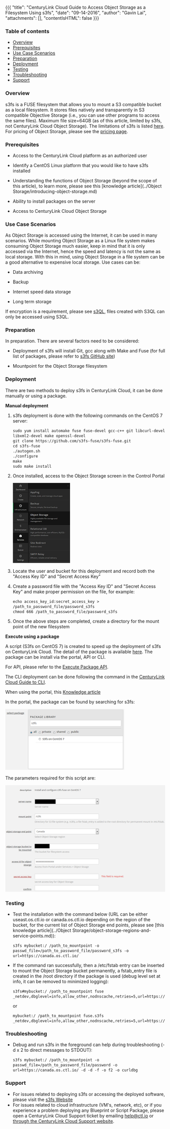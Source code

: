 {{{
  "title": "CenturyLink Cloud Guide to Access Object Storage as a Filesystem Using s3fs",
  "date": "09-14-2016",
  "author": "Gavin Lai",
  "attachments": [],
  "contentIsHTML": false
}}}

### Table of contents

* [Overview](#overview)
* [Prerequisites](#prerequisites)
* [Use Case Scenarios](#use-case-scenarios)
* [Preparation](#preparation)
* [Deployment](#deployment)
* [Testing](#testing)
* [Troubleshooting](#troubleshooting)
* [Support](#support)

### Overview

s3fs is a FUSE filesystem that allows you to mount a S3 compatible bucket as a local filesystem. It stores files natively and transparently in S3 compatible Objective Storage (i.e., you can use other programs to access the same files). Maximum file size=64GB (as of this article, limited by s3fs, not CenturyLink Cloud Object Storage).  The limitations of s3fs is listed [here](//github.com/s3fs-fuse/s3fs-fuse).  For pricing of Object Storage, please see the [pricing page](//www.ctl.io/pricing).

### Prerequisites

-   Access to the CenturyLink Cloud platform as an authorized user

-   Identify a CentOS Linux platform that you would like to have s3fs installed

-   Understanding the functions of Object Storage (beyond the scope of this article), to learn more, please see this [knowledge article](../Object Storage/introducing-object-storage.md)

-   Ability to install packages on the server

-   Access to CenturyLink Cloud Object Storage

### Use Case Scenarios

As Object Storage is accessed using the Internet, it can be used in many scenarios.  While mounting Object Storage as a Linux file system makes consuming Object Storage much easier, keep in mind that it is only accessed via the Internet, hence the speed and latency is not the same as local storage.  With this in mind, using Object Storage in a file system can be a good alternative to expensive local storage.  Use cases can be:

-   Data archiving

-   Backup

-   Internet speed data storage

-   Long term storage

If encryption is a requirement, please see [s3QL](//github.com/s3ql/s3ql), files created with S3QL can only be accessed using S3QL.


### Preparation

In preparation. There are several factors need to be considered:

-   Deployment of s3fs will install Git, gcc along with Make and Fuse (for full list of packages, please refer to [s3fs GitHub site](//github.com/s3fs-fuse/s3fs-fuse))

-   Mountpoint for the Object Storage filesystem


### Deployment
There are two methods to deploy s3fs in CenturyLink Cloud, it can be done manually or using a package.

**Manual deployment**
1.  s3fs deployment is done with the following commands on the CentOS 7 server:

    ```
    sudo yum install automake fuse fuse-devel gcc-c++ git libcurl-devel libxml2-devel make openssl-devel
    git clone https://github.com/s3fs-fuse/s3fs-fuse.git
    cd s3fs-fuse
    ./autogen.sh
    ./configure
    make
    sudo make install
    ```

2.  Once installed, access to the Object Storage screen in the Control Portal

    ![s3fs-objectstorage](../images/s3fs/s3fs-objectstorage.png)

3.  Locate the user and bucket for this deployment and record both the "Access Key ID" and "Secret Access Key"

4.  Create a password file with the "Access Key ID" and "Secret Access Key" and make proper permission on the file, for example:
    ```
    echo access_key_id:secret_access_key > /path_to_password_file/password_s3fs
    chmod 666 /path_to_password_file/password_s3fs
    ```
5.  Once the above steps are completed, create a directory for the mount point of the new filesystem

**Execute using a package**

A script (S3fs on CentOS 7) is created to speed up the deployment of s3fs on CenturyLink Cloud.  The detail of the package is available [here](//control.ctl.io/Blueprints/Packages/Details?uuid=e12db1ac-9783-45fa-b3f6-ab07c3ab195a&classification=Script&type=AccountLibrary).  The package can be install via the portal, API or CLI.  

For API, please refer to the [Execute Package API](//www.ctl.io/api-docs/v2/#server-actions-execute-package).  

The CLI deployment can be done following the command in the [CenturyLink Cloud Guide to CLI](//www.ctl.io/knowledge-base/servers/centurylink-cloud-guide-to-cli/#advanced-usage).  

When using the portal, this [Knowledge article](../Servers/using-group-tasks-to-install-software-and-run-scripts-on-groups.md)

In the portal, the package can be found by searching for s3fs:

![Search Window](../images/s3fs/s3fs-package-library.png)

The parameters required for this script are:

![s3fs parameters](../images/s3fs/s3fs-parameters.png)

### Testing
- Test the installation with the command below (URL can be either useast.os.ctl.io or canada.os.ctl.io depending on the region of the bucket, for the current list of Object Storage end points, please see [this knowledge article](../Object Storage/object-storage-regions-and-service-points.md)):

    ```
    s3fs mybucket:/ /path_to_mountpoint -o passwd_file=/path_to_password_file/password_s3fs -o url=https://canada.os.ctl.io/
    ```

- If the command ran successfully, then a /etc/fstab entry can be inserted to mount the Object Storage bucket permanently, a fstab_entry file is created in the /root directory if the package is used (debug level set at info, it can be removed to minimized logging):

    ```
    s3fs#mybucket:/ /path_to_mountpoint fuse _netdev,dbglevel=info,allow_other,nodnscache,retries=5,url=https://canada.os.ctl.io/,passwd_file=/path_to_password_file/password_s3fs
    ```
    or
    ```
    mybucket:/ /path_to_mountpoint fuse.s3fs _netdev,dbglevel=info,allow_other,nodnscache,retries=5,url=https://canada.os.ctl.io/,passwd_file=/path_to_password_file/password_s3fs
    ```


### Troubleshooting
- Debug and run s3fs in the foreground can help during troubleshooting (-d x 2 to direct messages to STDOUT):

    ```
    s3fs mybucket:/ /path_to_mountpoint -o passwd_file=/path_to_password_file/password -o url=https://canada.os.ctl.io/ -d -d -f -o f2 -o curldbg
    ```


### Support
* For issues related to deploying s3fs or accessing the deployed software, please visit the [s3fs Website](//github.com/s3fs-fuse/s3fs-fuse)
* For issues related to cloud infrastructure (VM's, network, etc), or if you experience a problem deploying any Blueprint or Script Package, please open a CenturyLink Cloud Support ticket by emailing [help@ctl.io](mailto:help@ctl.io) or [through the CenturyLink Cloud Support website](//t3n.zendesk.com/tickets/new).
